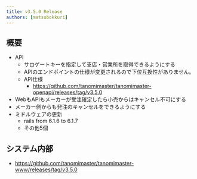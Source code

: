```yaml
---
title: v3.5.0 Release
authors: [matsubokkuri]
---
```


## 概要

- API
  - サロゲートキーを指定して支店・営業所を取得できるようにする
  - APIのエンドポイントの仕様が変更されるので下位互換性がありません。
  - API仕様
    - https://github.com/tanomimaster/tanomimaster-openapi/releases/tag/v3.5.0
- WebもAPIもメーカーが受注確定したら小売からはキャンセル不可にする
- メーカー側からも発注のキャンセルをできるようにする
- ミドルウェアの更新
  - rails from 6.1.6 to 6.1.7
  - その他5個


## システム内部

- https://github.com/tanomimaster/tanomimaster-www/releases/tag/v3.5.0

